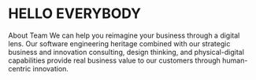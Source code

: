 # HELLO EVERYBODY


About Team
We can help you reimagine your business through a digital lens. Our software engineering heritage combined with our strategic business and innovation consulting, design thinking, and physical-digital capabilities provide real business value to our customers through human-centric innovation.